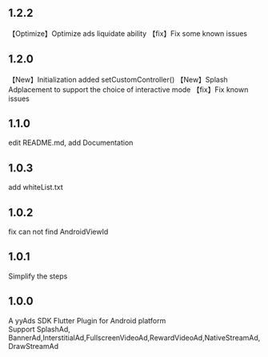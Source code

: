 ## 1.2.2  
【Optimize】Optimize ads liquidate ability
【fix】Fix some known issues

## 1.2.0
【New】Initialization added setCustomController()
【New】Splash Adplacement to support the choice of interactive mode
【fix】Fix known issues

## 1.1.0
edit README.md, add Documentation

## 1.0.3
add whiteList.txt 

## 1.0.2  
fix can not find AndroidViewId

## 1.0.1  
Simplify the steps

## 1.0.0
A yyAds SDK Flutter Plugin for Android platform  
Support SplashAd, BannerAd,InterstitialAd,FullscreenVideoAd,RewardVideoAd,NativeStreamAd,DrawStreamAd

